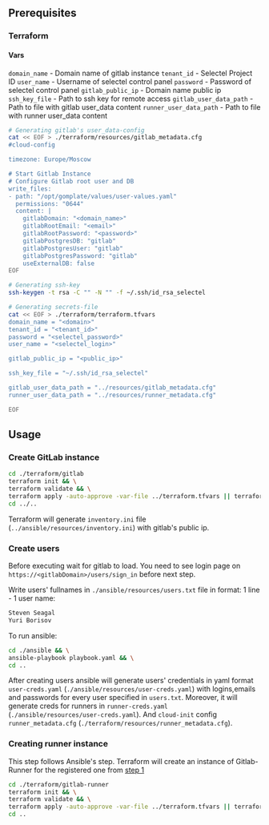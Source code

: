 ## Prerequisites

### Terraform

#### Vars

`domain_name` - Domain name of gitlab instance
`tenant_id` - Selectel Project ID
`user_name` - Username of selectel control panel
`password` - Password of selectel control panel
`gitlab_public_ip` - Domain name public ip
`ssh_key_file` - Path to ssh key for remote access
`gitlab_user_data_path` - Path to file with gitlab user_data content
`runner_user_data_path` - Path to file with runner user_data content

```sh
# Generating gitlab's user_data-config
cat << EOF > ./terraform/resources/gitlab_metadata.cfg
#cloud-config

timezone: Europe/Moscow

# Start Gitlab Instance
# Configure Gitlab root user and DB
write_files:
- path: "/opt/gomplate/values/user-values.yaml"
  permissions: "0644"
  content: |
    gitlabDomain: "<domain_name>"
    gitlabRootEmail: "<email>"
    gitlabRootPassword: "<password>"
    gitlabPostgresDB: "gitlab"
    gitlabPostgresUser: "gitlab"
    gitlabPostgresPassword: "gitlab"
    useExternalDB: false
EOF

# Generating ssh-key
ssh-keygen -t rsa -C "" -N "" -f ~/.ssh/id_rsa_selectel

# Generating secrets-file
cat << EOF > ./terraform/terraform.tfvars
domain_name = "<domain>"
tenant_id = "<tenant_id>"
password = "<selectel_password>"
user_name = "<selectel_login>"

gitlab_public_ip = "<public_ip>"

ssh_key_file = "~/.ssh/id_rsa_selectel"

gitlab_user_data_path = "../resources/gitlab_metadata.cfg"
runner_user_data_path = "../resources/runner_metadata.cfg"

EOF
```

## Usage

### Create GitLab instance

```sh
cd ./terraform/gitlab
terraform init && \
terraform validate && \
terraform apply -auto-approve -var-file ../terraform.tfvars || terraform destroy -auto-approve && \
cd ../..
```

Terraform will generate `inventory.ini` file (`../ansible/resources/inventory.ini`) with gitlab's public ip.

### Create users

Before executing wait for gitlab to load. You need to see login page on `https://<gitlabDomain>/users/sign_in` before next step.

Write users' fullnames in `./ansible/resources/users.txt` file in format: 1 line - 1 user name:

```txt
Steven Seagal
Yuri Borisov
```

To run ansible:
```sh
cd ./ansible && \
ansible-playbook playbook.yaml && \
cd ..
```

After creating users ansible will generate users' credentials in yaml format `user-creds.yaml` (`./ansible/resources/user-creds.yaml`) with logins,emails and passwords for every user specified in `users.txt`. Moreover, it will generate creds for runners in `runner-creds.yaml` (`./ansible/resources/user-creds.yaml`). And `cloud-init` config  `runner_metadata.cfg` (`./terraform/resources/runner_metadata.cfg`).

### Creating runner instance

This step follows Ansible's step. Terraform will create an instance of Gitlab-Runner for the registered one from [step 1](#create-users)

```sh
cd ./terraform/gitlab-runner
terraform init && \
terraform validate && \
terraform apply -auto-approve -var-file ../terraform.tfvars || terraform destroy -auto-approve && \
cd ..
```
